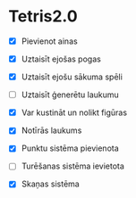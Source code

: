 # Tetris2.0

- [x] Pievienot ainas
- [x] Uztaisīt ejošas pogas
- [x] Uztaisīt ejošu sākuma spēli
- [ ] Uztaisīt ģenerētu laukumu
- [x] Var kustināt un nolikt figūras
- [x] Notīrās laukums
- [x] Punktu sistēma pievienota
- [ ] Turēšanas sistēma ievietota
- [x] Skaņas sistēma
 
